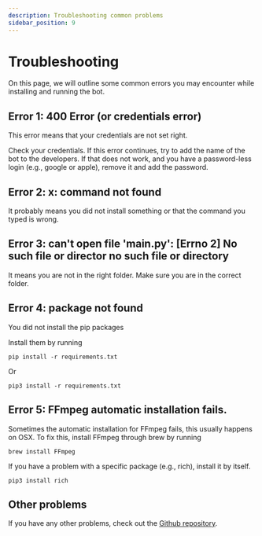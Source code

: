 ```yaml
---
description: Troubleshooting common problems
sidebar_position: 9
---
```


# Troubleshooting

On this page, we will outline some common errors you may encounter while installing and running the bot.

## Error 1: 400 Error (or credentials error)

This error means that your credentials are not set right.

Check your credentials. If this error continues, try to add the name of the bot to the developers. If that does not work, and you have a password-less login (e.g., google or apple), remove it and add the password.

## Error 2: x: command not found

It probably means you did not install something or that the command you typed is wrong.

## Error 3: can't open file 'main.py': \[Errno 2] No such file or director no such file or directory

It means you are not in the right folder. Make sure you are in the correct folder.

## Error 4: package not found

You did not install the pip packages

Install them by running

```shell
pip install -r requirements.txt
```

Or

```shell
pip3 install -r requirements.txt
```

## Error 5: FFmpeg automatic installation fails.

Sometimes the automatic installation for FFmpeg fails, this usually happens on OSX. To fix this, install FFmpeg through brew by running

```shell
brew install FFmpeg
```

If you have a problem with a specific package (e.g., rich), install it by itself.

```shell
pip3 install rich
```

## Other problems

If you have any other problems, check out the [Github repository](https://github.com/elebumm/RedditVideoMakerBot).
